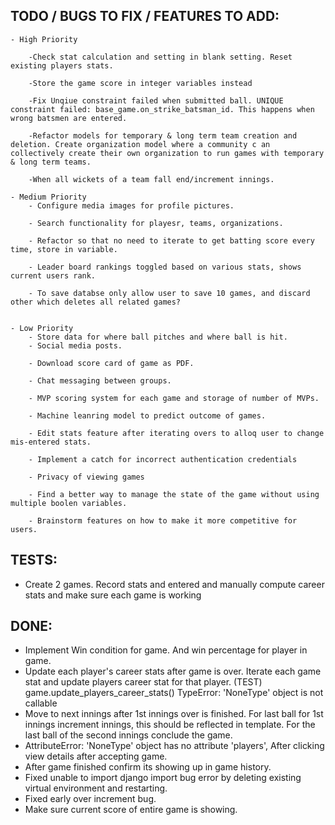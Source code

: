 
## TODO / BUGS TO FIX / FEATURES TO ADD:
    - High Priority

        -Check stat calculation and setting in blank setting. Reset existing players stats.

        -Store the game score in integer variables instead 

        -Fix Unqiue constraint failed when submitted ball. UNIQUE constraint failed: base_game.on_strike_batsman_id. This happens when wrong batsmen are entered.

        -Refactor models for temporary & long term team creation and deletion. Create organization model where a community c an collectively create their own organization to run games with temporary & long term teams. 

        -When all wickets of a team fall end/increment innings.

    - Medium Priority
        - Configure media images for profile pictures.

        - Search functionality for playesr, teams, organizations.

        - Refactor so that no need to iterate to get batting score every time, store in variable.

        - Leader board rankings toggled based on various stats, shows current users rank.

        - To save databse only allow user to save 10 games, and discard other which deletes all related games?


    - Low Priority
        - Store data for where ball pitches and where ball is hit.
        - Social media posts.

        - Download score card of game as PDF.

        - Chat messaging between groups.

        - MVP scoring system for each game and storage of number of MVPs.

        - Machine leanring model to predict outcome of games.

        - Edit stats feature after iterating overs to alloq user to change mis-entered stats.

        - Implement a catch for incorrect authentication credentials

        - Privacy of viewing games
        
        - Find a better way to manage the state of the game without using multiple boolen variables.

        - Brainstorm features on how to make it more competitive for users.

## TESTS:
- Create 2 games. Record stats and entered and manually compute career stats
and make sure each game is working

## DONE:
- Implement Win condition for game. And win percentage for player in game.
- Update each player's career stats after game is over.
Iterate each game stat and update players career stat for that player. (TEST)
game.update_players_career_stats()
TypeError: 'NoneType' object is not callable 
- Move to next innings after 1st innings over is finished.
For last ball for 1st innings increment innings, this should be reflected in template. For the last ball of the second innings conclude the game. 
- AttributeError: 'NoneType' object has no attribute 'players', After clicking view details after accepting game.
- After game finished confirm its showing up in game history.
- Fixed unable to import django import bug error by deleting
existing virtual environment and restarting.
- Fixed early over increment bug.
- Make sure current score of entire game is showing.

